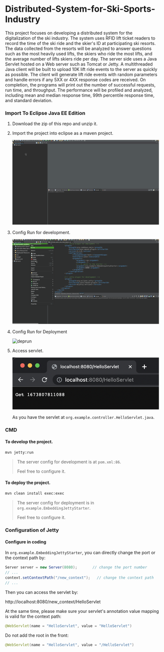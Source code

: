 # Distributed-System-for-Ski-Sports-Industry

This project focuses on developing a distributed system for the digitalization of the ski industry. The system uses RFID lift ticket readers to record the time of the ski ride and the skier's ID at participating ski resorts. The data collected from the resorts will be analyzed to answer questions such as the most heavily used lifts, the skiers who ride the most lifts, and the average number of lifts skiers ride per day. The server side uses a Java Servlet hosted on a Web server such as Tomcat or Jetty. A multithreaded Java client will be built to upload 10K lift ride events to the server as quickly as possible. The client will generate lift ride events with random parameters and handle errors if any 5XX or 4XX response codes are received. On completion, the programs will print out the number of successful requests, run time, and throughput. The performance will be profiled and analyzed, including mean and median response time, 99th percentile response time, and standard deviation.

### Import To Eclipse Java EE Edition

1. Download the zip of this repo and unzip it.

2. Import the project into eclipse as a maven project.

   ![import](img/import.gif)

3. Config Run for development.

   ![](img/jettyrun.gif)

4. Config Run for Deployment

   ![deprun](img/deprun.gif)

5. Access servlet.

   ![image-20230115133718047](img/get.png)

   As you have the servlet at `org.example.controller.HelloServlet.java`.



### CMD

#### To develop the project.

``` bash 
mvn jetty:run
```

> The server config for development is at `pom.xml:86`.
>
> Feel free to configure it.



#### To deploy the project.

``` bash
mvn clean install exec:exec
```
> The server config for deployment is in `org.example.EmbeddingJettyStarter`.
>
> Feel free to configure it.



### Configuration of Jetty

#### Configure in coding

In `org.example.EmbeddingJettyStarter`, you can directly change the port or the context path by:

``` java
Server server = new Server(8080);		// change the port number 
// ...
context.setContextPath("/new_context");   // change the context path
// ...
```

Then you can access the servlet by:

http://localhost:8080/new_context/HelloServlet

At the same time, please make sure your servlet's annotation value mapping is valid for the context path:

``` java
@WebServlet(name = "HelloServlet", value = "HelloServlet")
```

Do not add the root in the front:

``` java
@WebServlet(name = "HelloServlet", value = "/HelloServlet")
```
